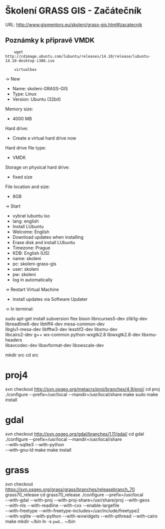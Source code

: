 Školení GRASS GIS - Začátečník
==============================

URL: http://www.gismentors.eu/skoleni/grass-gis.html#zacatecnik

Poznámky k přípravě VMDK
------------------------

        wget http://cdimage.ubuntu.com/lubuntu/releases/14.10/release/lubuntu-14.10-desktop-i386.iso

        virtualbox

-> New

* Name: skoleni-GRASS-GIS
* Type: Linux
* Version: Ubuntu (32bit)

Memory size:

* 4000 MB

Hard drive:

* Create a virtual hard drive now

Hard drive file type:

* VMDK

Storage on physical hard drive:

* fixed size

File location and size:

* 8GB

-> Start

* vybrat lubuntu iso
* lang: english
* Install LUbuntu
* Welcome: English
* Download updates when installing
* Erase disk and install LUbuntu
* Timezone: Prague
* KDB: English (US)
* name: skoleni
* pc: skoleni-grass-gis
* user: skoleni
* pw: skoleni
* log in automatically

-> Restart Virtual Machine

* Install updates via Software Updater

-> In terminal:

   sudo apt-get install subversion flex bison libncurses5-dev zlib1g-dev \
     libreadline6-dev libtiff4-dev mesa-common-dev \
     libglu1-mesa-dev libfftw3-dev lesstif2-dev libxmu-dev \
     libcairo2-dev g++ wx-common python-wxgtk2.8 libwxgtk2.8-dev libxmu-headers \
     libavcodec-dev libavformat-dev libswscale-dev
   
   mkdir src
   cd src

   # proj4
   svn checkout http://svn.osgeo.org/metacrs/proj/branches/4.9/proj/
   cd proj
   ./configure --prefix=/usr/local --mandir=/usr/local/share
   make
   sudo make install

   # gdal
   svn checkout http://svn.osgeo.org/gdal/branches/1.11/gdal/
   cd gdal
   ./configure --prefix=/usr/local --mandir=/usr/local/share \
               --with-sqlite3 --with-python \
               --with-gnu-ld 
   make
   make install
   
   # grass
   svn checkout https://svn.osgeo.org/grass/grass/branches/releasebranch_70 grass70_release
   cd grass70_release
   ./configure --prefix=/usr/local \
            --with-gdal --with-proj --with-proj-share=/usr/share/proj --with-geos \
            --with-nls --with-readline --with-cxx --enable-largefile \
            --with-freetype --with-freetype-includes=/usr/include/freetype2 \
            --with-sqlite --with-python --with-wxwidgets --with-pthread --with-cairo
   make
   mkdir ~/bin
   ln -s `pwd`... ~/bin
